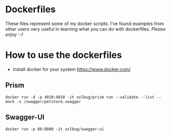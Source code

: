# Dockerfiles
These files represent some of my docker scripts. I've found examples from other users very useful in learning what you can do with dockerfiles.
*Please enjoy :-)*

# How to use the dockerfiles
* Install docker for your system https://www.docker.com/
## Prism
```
docker run -d -p 4010:4010 -it xxlbug/prism run --validate --list --mock -s /swagger/petstore.swagger
```
## Swagger-UI
```
docker run -p 80:8080 -it xxlbug/swagger-ui
```
